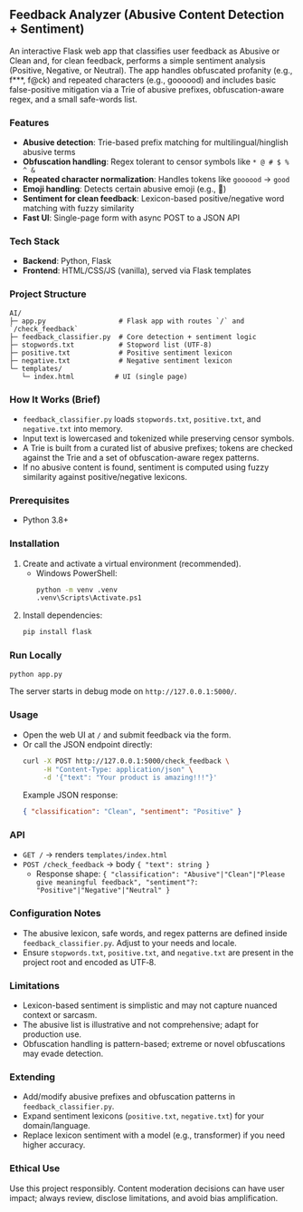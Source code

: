 ## Feedback Analyzer (Abusive Content Detection + Sentiment)

An interactive Flask web app that classifies user feedback as Abusive or Clean and, for clean feedback, performs a simple sentiment analysis (Positive, Negative, or Neutral). The app handles obfuscated profanity (e.g., f***, f@ck) and repeated characters (e.g., goooood) and includes basic false-positive mitigation via a Trie of abusive prefixes, obfuscation-aware regex, and a small safe-words list.

### Features
- **Abusive detection**: Trie-based prefix matching for multilingual/hinglish abusive terms
- **Obfuscation handling**: Regex tolerant to censor symbols like `* @ # $ % ^ &`
- **Repeated character normalization**: Handles tokens like `goooood` → `good`
- **Emoji handling**: Detects certain abusive emoji (e.g., 🖕)
- **Sentiment for clean feedback**: Lexicon-based positive/negative word matching with fuzzy similarity
- **Fast UI**: Single-page form with async POST to a JSON API

### Tech Stack
- **Backend**: Python, Flask
- **Frontend**: HTML/CSS/JS (vanilla), served via Flask templates

### Project Structure
```text
AI/
├─ app.py                  # Flask app with routes `/` and `/check_feedback`
├─ feedback_classifier.py  # Core detection + sentiment logic
├─ stopwords.txt           # Stopword list (UTF-8)
├─ positive.txt            # Positive sentiment lexicon
├─ negative.txt            # Negative sentiment lexicon
└─ templates/
   └─ index.html          # UI (single page)
```

### How It Works (Brief)
- `feedback_classifier.py` loads `stopwords.txt`, `positive.txt`, and `negative.txt` into memory.
- Input text is lowercased and tokenized while preserving censor symbols.
- A Trie is built from a curated list of abusive prefixes; tokens are checked against the Trie and a set of obfuscation-aware regex patterns.
- If no abusive content is found, sentiment is computed using fuzzy similarity against positive/negative lexicons.

### Prerequisites
- Python 3.8+

### Installation
1. Create and activate a virtual environment (recommended).
   - Windows PowerShell:
     ```bash
     python -m venv .venv
     .venv\Scripts\Activate.ps1
     ```
2. Install dependencies:
   ```bash
   pip install flask
   ```

### Run Locally
```bash
python app.py
```
The server starts in debug mode on `http://127.0.0.1:5000/`.

### Usage
- Open the web UI at `/` and submit feedback via the form.
- Or call the JSON endpoint directly:
  ```bash
  curl -X POST http://127.0.0.1:5000/check_feedback \
       -H "Content-Type: application/json" \
       -d '{"text": "Your product is amazing!!!"}'
  ```
  Example JSON response:
  ```json
  { "classification": "Clean", "sentiment": "Positive" }
  ```

### API
- `GET /` → renders `templates/index.html`
- `POST /check_feedback` → body `{ "text": string }`
  - Response shape: `{ "classification": "Abusive"|"Clean"|"Please give meaningful feedback", "sentiment"?: "Positive"|"Negative"|"Neutral" }`

### Configuration Notes
- The abusive lexicon, safe words, and regex patterns are defined inside `feedback_classifier.py`. Adjust to your needs and locale.
- Ensure `stopwords.txt`, `positive.txt`, and `negative.txt` are present in the project root and encoded as UTF‑8.

### Limitations
- Lexicon-based sentiment is simplistic and may not capture nuanced context or sarcasm.
- The abusive list is illustrative and not comprehensive; adapt for production use.
- Obfuscation handling is pattern-based; extreme or novel obfuscations may evade detection.

### Extending
- Add/modify abusive prefixes and obfuscation patterns in `feedback_classifier.py`.
- Expand sentiment lexicons (`positive.txt`, `negative.txt`) for your domain/language.
- Replace lexicon sentiment with a model (e.g., transformer) if you need higher accuracy.

### Ethical Use
Use this project responsibly. Content moderation decisions can have user impact; always review, disclose limitations, and avoid bias amplification.





